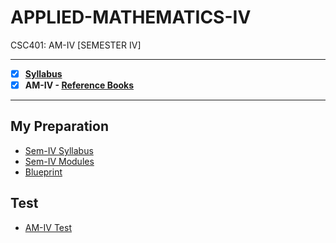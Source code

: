 # APPLIED-MATHEMATICS-IV
 CSC401: AM-IV [SEMESTER IV] 
 
 ---
 
 - [X] **[Syllabus](https://github.com/Amey-Thakur/APPLIED-MATHEMATICS-IV/blob/main/SE-Comps_CBCGS_Syllabus.pdf)**
 - [X] **AM-IV - [Reference Books](https://github.com/Amey-Thakur/APPLIED-MATHEMATICS-IV/tree/main/Reference%20Books)**

---

## My Preparation
 - [Sem-IV Syllabus](https://github.com/Amey-Thakur/APPLIED-MATHEMATICS-IV/blob/main/My%20Preparation/Syllabus.png)
 - [Sem-IV Modules](https://github.com/Amey-Thakur/APPLIED-MATHEMATICS-IV/blob/main/My%20Preparation/Modules.png)
 - [Blueprint](https://github.com/Amey-Thakur/APPLIED-MATHEMATICS-IV/blob/main/Blueprint%20(M4).png)

## Test
 - [AM-IV Test](https://github.com/Amey-Thakur/APPLIED-MATHEMATICS-IV/blob/main/Maths_Test_B-50.pdf)
